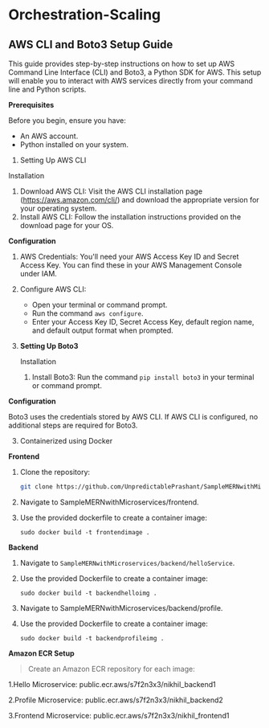 # Orchestration-Scaling

## AWS CLI and Boto3 Setup Guide

This guide provides step-by-step instructions on how to set up AWS Command Line Interface (CLI) and Boto3, a Python SDK for AWS. This setup will enable you
to interact with AWS services directly from your command line and Python scripts.

**Prerequisites**

Before you begin, ensure you have:
- An AWS account.
- Python installed on your system.

1. Setting Up AWS CLI

Installation

1. Download AWS CLI: Visit the AWS CLI installation page (https://aws.amazon.com/cli/) and download the appropriate version for your operating system.
2. Install AWS CLI: Follow the installation instructions provided on the download page for your OS.

**Configuration**

1. AWS Credentials: You'll need your AWS Access Key ID and Secret Access Key. You can find these in your AWS Management Console under IAM.
2. Configure AWS CLI:
   - Open your terminal or command prompt.
   - Run the command `aws configure`.
   - Enter your Access Key ID, Secret Access Key, default region name, and default output format when prompted.

2. **Setting Up Boto3**

    Installation

    1. Install Boto3: Run the command `pip install boto3` in your terminal or command prompt.

**Configuration**

  Boto3 uses the credentials stored by AWS CLI. If AWS CLI is configured, no additional steps are required for Boto3.

  3. Containerized using Docker

**Frontend**
1. Clone the repository:
   ```bash
   git clone https://github.com/UnpredictablePrashant/SampleMERNwithMicroservices.git

1. Navigate to SampleMERNwithMicroservices/frontend.
   
2. Use the provided dockerfile to create a container image:
   
   `sudo docker build -t frontendimage .`


**Backend**

1. Navigate to `SampleMERNwithMicroservices/backend/helloService`.

2. Use the provided Dockerfile to create a container image:
   
   `sudo docker build -t backendhelloimg .`

3. Navigate to SampleMERNwithMicroservices/backend/profile.

4. Use the provided Dockerfile to create a container image:

     `sudo docker build -t backendprofileimg .`

**Amazon ECR Setup**
 
>Create an Amazon ECR repository for each image:

1.Hello Microservice: public.ecr.aws/s7f2n3x3/nikhil_backend1

2.Profile Microservice: public.ecr.aws/s7f2n3x3/nikhil_backend2

3.Frontend Microservice: public.ecr.aws/s7f2n3x3/nikhil_frontend1


